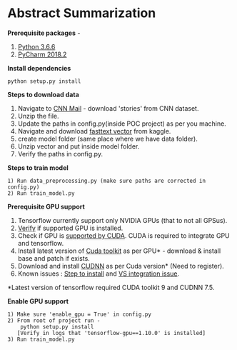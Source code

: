 # Abstract Summarization

**Prerequisite packages** -

1) [Python 3.6.6](https://www.python.org/downloads/release/python-366/)
2) [PyCharm 2018.2](https://download.jetbrains.com/python/pycharm-community-2018.2.3.exe)
    
    
**Install dependencies**

    python setup.py install
        
**Steps to download data**
1) Navigate to [CNN Mail](https://cs.nyu.edu/~kcho/DMQA/) - download 'stories' from CNN dataset.
2) Unzip the file.
3) Update the paths in config.py(inside POC project) as per you machine.
4) Navigate and download [fasttext vector](https://www.kaggle.com/yesbutwhatdoesitmean/wikinews300d1mvec) from kaggle.
5) create model folder (same place where we have data folder).
6) Unzip vector and put inside model folder.
7) Verify the paths in config.py.
    
**Steps to train model**

    1) Run data_preprocessing.py (make sure paths are corrected in config.py)
    2) Run train_model.py

**Prerequisite GPU support**    
1) Tensorflow currently support only NVIDIA GPUs (that to not all GPSus).
2) [Verify](https://www.addictivetips.com/windows-tips/check-dedicated-gpu/) if supported GPU is installed.
3) Check if GPU is [supported by CUDA](https://developer.nvidia.com/cuda-gpus). CUDA is required to integrate GPU and tensorflow.
4) Install latest version of [Cuda toolkit](https://en.wikipedia.org/wiki/CUDA) as per GPU* - download & install base and patch if exists.
5) Download and install [CUDNN](https://developer.nvidia.com/rdp/cudnn-download) as per Cuda version* (Need to register).
6) Known issues : [Step to install](https://medium.com/@kelfun5354/step-by-step-guide-to-install-tensorflow-cpu-gpu-for-windows-7-b472327984cd) and [VS integration issue](https://devtalk.nvidia.com/default/topic/1033111/cuda-setup-and-installation/cuda-9-1-cannot-install-due-to-failed-visual-studio-integration/2).

*Latest version of tensorflow required CUDA toolkit 9 and CUDNN 7.5.

**Enable GPU support**

    1) Make sure 'enable_gpu = True' in config.py
    2) From root of project run -
        python setup.py install 
       [Verify in logs that 'tensorflow-gpu==1.10.0' is installed]
    3) Run train_model.py

    
